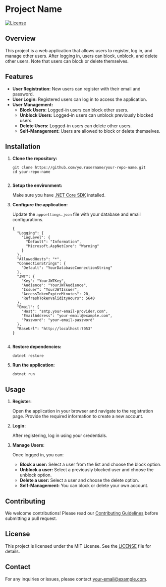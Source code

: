 <!DOCTYPE html>
<html lang="en">
<head>
  <meta charset="UTF-8">
  <meta name="viewport" content="width=device-width, initial-scale=1.0">
  <title>Project Name</title>
</head>
<body>
  <h1>Project Name</h1>
  <p><a href="LICENSE"><img src="https://img.shields.io/badge/license-MIT-blue.svg" alt="License"></a></p>

  <h2>Overview</h2>
  <p>This project is a web application that allows users to register, log in, and manage other users. After logging in, users can block, unblock, and delete other users. Note that users can block or delete themselves.</p>

  <h2>Features</h2>
  <ul>
    <li><strong>User Registration:</strong> New users can register with their email and password.</li>
    <li><strong>User Login:</strong> Registered users can log in to access the application.</li>
    <li><strong>User Management:</strong>
      <ul>
        <li><strong>Block Users:</strong> Logged-in users can block other users.</li>
        <li><strong>Unblock Users:</strong> Logged-in users can unblock previously blocked users.</li>
        <li><strong>Delete Users:</strong> Logged-in users can delete other users.</li>
        <li><strong>Self-Management:</strong> Users are allowed to block or delete themselves.</li>
      </ul>
    </li>
  </ul>

  <h2>Installation</h2>
  <ol>
    <li><strong>Clone the repository:</strong>
      <pre><code>git clone https://github.com/yourusername/your-repo-name.git
cd your-repo-name
      </code></pre>
    </li>
    <li><strong>Setup the environment:</strong>
      <p>Make sure you have <a href="https://dotnet.microsoft.com/download">.NET Core SDK</a> installed.</p>
    </li>
    <li><strong>Configure the application:</strong>
      <p>Update the <code>appsettings.json</code> file with your database and email configurations.</p>
      <pre><code>{
  "Logging": {
    "LogLevel": {
      "Default": "Information",
      "Microsoft.AspNetCore": "Warning"
    }
  },
  "AllowedHosts": "*",
  "ConnectionStrings": {
    "Default": "YourDatabaseConnectionString"
  },
  "JWT": {
    "Key": "YourJWTKey",
    "Audience": "YourJWTAudience",
    "Issuer": "YourJWTIssuer",
    "AccessTokenExpireMinutes": 20,
    "RefreshTokenValidityHours": 5640
  },
  "Email": {
    "Host": "smtp.your-email-provider.com",
    "EmailAddress": "your-email@example.com",
    "Password": "your-email-password"
  },
  "BaseUrl": "http://localhost:7053"
}
      </code></pre>
    </li>
    <li><strong>Restore dependencies:</strong>
      <pre><code>dotnet restore</code></pre>
    </li>
    <li><strong>Run the application:</strong>
      <pre><code>dotnet run</code></pre>
    </li>
  </ol>

  <h2>Usage</h2>
  <ol>
    <li><strong>Register:</strong>
      <p>Open the application in your browser and navigate to the registration page. Provide the required information to create a new account.</p>
    </li>
    <li><strong>Login:</strong>
      <p>After registering, log in using your credentials.</p>
    </li>
    <li><strong>Manage Users:</strong>
      <p>Once logged in, you can:</p>
      <ul>
        <li><strong>Block a user:</strong> Select a user from the list and choose the block option.</li>
        <li><strong>Unblock a user:</strong> Select a previously blocked user and choose the unblock option.</li>
        <li><strong>Delete a user:</strong> Select a user and choose the delete option.</li>
        <li><strong>Self-Management:</strong> You can block or delete your own account.</li>
      </ul>
    </li>
  </ol>

  <h2>Contributing</h2>
  <p>We welcome contributions! Please read our <a href="CONTRIBUTING.md">Contributing Guidelines</a> before submitting a pull request.</p>

  <h2>License</h2>
  <p>This project is licensed under the MIT License. See the <a href="LICENSE">LICENSE</a> file for details.</p>

  <h2>Contact</h2>
  <p>For any inquiries or issues, please contact <a href="mailto:your-email@example.com">your-email@example.com</a>.</p>
</body>
</html>
